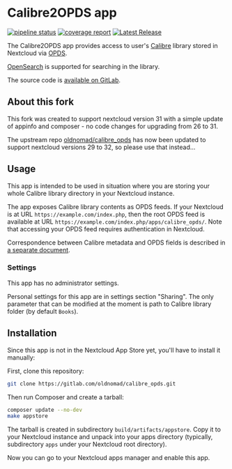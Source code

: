 <!--
SPDX-FileCopyrightText: 2023 Alec Kojaev <alec@kojaev.name>
SPDX-License-Identifier:  CC0-1.0
-->
# Calibre2OPDS app

[![pipeline status](https://gitlab.com/oldnomad/calibre_opds/badges/master/pipeline.svg)](https://gitlab.com/oldnomad/calibre_opds/-/commits/master) [![coverage report](https://gitlab.com/oldnomad/calibre_opds/badges/master/coverage.svg)](https://gitlab.com/oldnomad/calibre_opds/-/commits/master) [![Latest Release](https://gitlab.com/oldnomad/calibre_opds/-/badges/release.svg)](https://gitlab.com/oldnomad/calibre_opds/-/releases)


The Calibre2OPDS app provides access to user's [Calibre](https://calibre-ebook.com/) library
stored in Nextcloud via [OPDS](https://specs.opds.io/opds-1.2).

[OpenSearch](https://github.com/dewitt/opensearch) is supported for searching in the library.

The source code is [available on GitLab](https://gitlab.com/oldnomad/calibre_opds/).

## About this fork

This fork was created to support nextcloud version 31 with a simple update of appinfo and composer - no code changes for upgrading from 26 to 31.

The upstream repo [oldnomad/calibre_opds](https://github.com/oldnomad/calibre_opds) has now been updated to support nextcloud versions 29 to 32, so please use that instead...

## Usage

This app is intended to be used in situation where you are storing your whole
Calibre library directory in your Nextcloud instance.

The app exposes Calibre library contents as OPDS feeds. If your Nextcloud is at URL
`https://example.com/index.php`, then the root OPDS feed is available at URL
`https://example.com/index.php/apps/calibre_opds/`. Note that accessing your OPDS feed
requires authentication in Nextcloud.

Correspondence between Calibre metadata and OPDS fields is described in [a separate document](OPDS.md).

### Settings

This app has no administrator settings.

Personal settings for this app are in settings section "Sharing". The only parameter that
can be modified at the moment is path to Calibre library folder (by default `Books`).

## Installation

Since this app is not in the Nextcloud App Store yet, you'll have to install it manually:

First, clone this repository:

```sh
git clone https://gitlab.com/oldnomad/calibre_opds.git
```

Then run Composer and create a tarball:

```sh
composer update --no-dev
make appstore
```

The tarball is created in subdirectory `build/artifacts/appstore`. Copy it to your Nextcloud
instance and unpack into your apps directory (typically, subdirectory `apps` under your Nextcloud
root directory).

Now you can go to your Nextcloud apps manager and enable this app.
